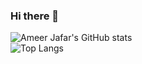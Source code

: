 ### Hi there 👋
![Ameer Jafar's GitHub stats](https://github-readme-stats.vercel.app/api?username=Ameerjafar&show_icons=true&theme=radical)  
![Top Langs](https://github-readme-stats.vercel.app/api/top-langs/?username=Ameerjafar&layout=compact)
